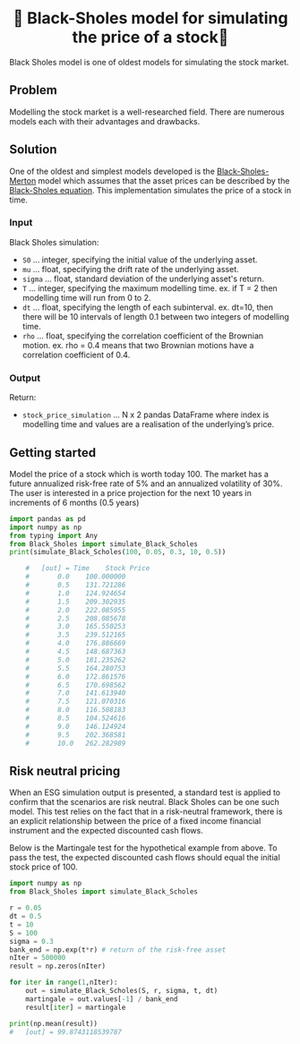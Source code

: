 <h1 align="center" style="border-botom: none">
  <b>
    🐍 Black-Sholes model for simulating the price of a stock🐍     
  </b>
</h1>

Black Sholes model is one of oldest models for simulating the stock market.

## Problem

Modelling the stock market is a well-researched field. There are numerous models each with their advantages and drawbacks.

## Solution

One of the oldest and simplest models developed is the [Black-Sholes-Merton](https://en.wikipedia.org/wiki/Black%E2%80%93Scholes_model) model which assumes that the asset prices can be described by the [Black-Sholes equation](https://en.wikipedia.org/wiki/Black%E2%80%93Scholes_equation). This implementation simulates the price of a stock in time.

### Input

Black Sholes simulation:
 - `S0`    ... integer, specifying the initial value of the underlying asset.
 - `mu`    ... float, specifying the drift rate of the underlying asset.
 - `sigma` ... float, standard deviation of the underlying asset's return.
 - `T`     ... integer, specifying the maximum modelling time. ex. if T = 2 then modelling time will run from 0 to 2.
 - `dt`    ... float, specifying the length of each subinterval. ex. dt=10, then there will be 10 intervals of length 0.1 between two integers of modelling time.
 - `rho`   ... float, specifying the correlation coefficient of the Brownian motion. ex. rho = 0.4 means that two Brownian motions have a correlation coefficient of 0.4.

### Output

Return:
 - `stock_price_simulation` ... N x 2 pandas DataFrame where index is modelling time and values are a realisation of the underlying’s price.

## Getting started

Model the price of a stock which is worth today 100. The market has a future annualized risk-free rate of 5% and an annualized volatility of 30%. The user is interested in a price projection for the next 10 years in increments of 6 months (0.5 years)

``` python
import pandas as pd
import numpy as np
from typing import Any
from Black_Sholes import simulate_Black_Scholes
print(simulate_Black_Scholes(100, 0.05, 0.3, 10, 0.5))

    #   [out] = Time    Stock Price                
    #       0.0    100.000000
    #       0.5    131.721286
    #       1.0    124.924654
    #       1.5    209.302935
    #       2.0    222.085955
    #       2.5    208.085678
    #       3.0    165.550253
    #       3.5    239.512165
    #       4.0    176.886669
    #       4.5    148.687363
    #       5.0    181.235262
    #       5.5    164.280753
    #       6.0    172.861576
    #       6.5    170.698562
    #       7.0    141.613940
    #       7.5    121.070316
    #       8.0    116.508183
    #       8.5    104.524616
    #       9.0    146.124924
    #       9.5    202.368581
    #       10.0   262.282989
```
## Risk neutral pricing
When an ESG simulation output is presented, a standard test is applied to confirm that the scenarios are risk neutral. Black Sholes can be one such model. This test relies on the fact that in a risk-neutral framework, there is an explicit relationship between the price of a fixed income financial instrument and the expected discounted cash flows. 

Below is the Martingale test for the hypothetical example from above. To pass the test, the expected discounted cash flows should equal the initial stock price of 100.

``` python
import numpy as np
from Black_Sholes import simulate_Black_Scholes

r = 0.05
dt = 0.5
t = 10
S = 100
sigma = 0.3
bank_end = np.exp(t*r) # return of the risk-free asset
nIter = 500000
result = np.zeros(nIter)

for iter in range(1,nIter):
    out = simulate_Black_Scholes(S, r, sigma, t, dt)
    martingale = out.values[-1] / bank_end
    result[iter] = martingale

print(np.mean(result))
#   [out] = 99.8743118539787                

```

